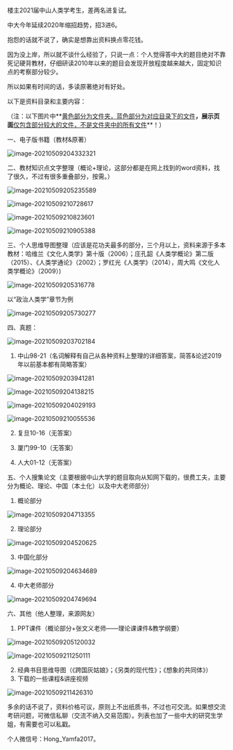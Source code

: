 楼主2021届中山人类学考生，差两名进复试。

中大今年延续2020年缩招趋势，招3进6。

抱怨的话就不说了，确实是想靠出资料换点零花钱。

因为没上岸，所以就不谈什么经验了，只说一点：个人觉得答中大的题目绝对不靠死记硬背教材，仔细研读2010年以来的题目会发现开放程度越来越大，固定知识点的考察部分较少。

所以如果有时间的话，多读原著绝对有好处。

以下是资料目录和主要内容：

（注：以下图片中**<u>黄色部分为文件夹，蓝色部分为对应目录下的文件</u>**，展示页面**<u>仅包含部分较大的文件，不是文件夹中的所有文件</u>**！）

一、电子版书籍（教材&原著）

![image-20210509204332321](https://raw.githubusercontent.com/HongYamfa/test/main/img/image-20210509204332321.png)

二、教材知识点文字整理（概论+理论，这部分都是在网上找到的word资料，找了很久，不过有很多重叠部分，按需。）

![image-20210509205235589](https://raw.githubusercontent.com/HongYamfa/test/main/img/image-20210509205235589.png)



![image-20210509210728617](https://raw.githubusercontent.com/HongYamfa/test/main/img/image-20210509210728617.png)



![image-20210509210823601](https://raw.githubusercontent.com/HongYamfa/test/main/img/image-20210509210823601.png)



![image-20210509210905388](https://raw.githubusercontent.com/HongYamfa/test/main/img/image-20210509210905388.png)

三、个人思维导图整理（应该是花功夫最多的部分，三个月以上，资料来源于多本教材：哈维兰《文化人类学》第十版（2006）；庄孔韶《人类学概论》第二版（2015）、《人类学通论》（2002）；罗红光《人类学》（2014），周大鸣《文化人类学概论》（2009）)

![image-20210509205316778](https://raw.githubusercontent.com/HongYamfa/test/main/img/image-20210509205316778.png)

以“政治人类学”章节为例

![image-20210509205730277](https://raw.githubusercontent.com/HongYamfa/test/main/img/image-20210509205730277.png)

四、真题：

![image-20210509203702184](https://raw.githubusercontent.com/HongYamfa/test/main/img/image-20210509203702184.png)

1. 中山98-21（名词解释有自己从各种资料上整理的详细答案，简答&论述2019年以前基本都有简略答案）

![image-20210509203941281](https://raw.githubusercontent.com/HongYamfa/test/main/img/image-20210509203941281.png)



![image-20210509204138215](https://raw.githubusercontent.com/HongYamfa/test/main/img/image-20210509204138215.png)



![image-20210509204029193](https://raw.githubusercontent.com/HongYamfa/test/main/img/image-20210509204029193.png)



![image-20210509210055536](https://raw.githubusercontent.com/HongYamfa/test/main/img/image-20210509210055536.png)

2. 复旦10-16（无答案）

3. 厦门99-10（无答案）

4. 人大01-12（无答案）

五、个人搜集论文（主要根据中山大学的题目取向从知网下载的，很费工夫，主要分为概论、理论、中国（本土化）以及中大老师部分）

1. 概论部分

![image-20210509204713355](https://raw.githubusercontent.com/HongYamfa/test/main/img/image-20210509204713355.png)

2. 理论部分

![image-20210509204520625](https://raw.githubusercontent.com/HongYamfa/test/main/img/image-20210509204520625.png)

3. 中国化部分

![image-20210509204634689](https://raw.githubusercontent.com/HongYamfa/test/main/img/image-20210509204634689.png)

4. 中大老师部分

![image-20210509204749694](https://raw.githubusercontent.com/HongYamfa/test/main/img/image-20210509204749694.png)

六、其他（他人整理，来源网友）

1. PPT课件（概论部分+张文义老师——理论课课件&教学纲要）

![image-20210509205120032](https://raw.githubusercontent.com/HongYamfa/test/main/img/image-20210509205120032.png)



![image-20210509211250111](https://raw.githubusercontent.com/HongYamfa/test/main/img/image-20210509211250111.png)

2. 经典书目思维导图（《跨国灰姑娘》；《另类的现代性》；《想象的共同体》）
3. 下载的一些课程&讲座视频

![image-20210509211426310](https://raw.githubusercontent.com/HongYamfa/test/main/img/image-20210509211426310.png)



多余的话不说了，资料价格可议，原则上不出纸质书，不过也可交流。如果想交流考研问题，可微信私聊（交流不纳入交易范围）。列表也加了一些中大的研究生学姐，有需要也可以私戳。

个人微信号：Hong_Yamfa2017。
